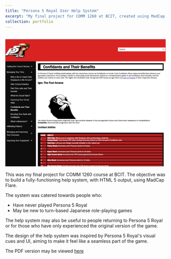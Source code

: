```yaml
---
title: "Persona 5 Royal User Help System"
excerpt: "My final project for COMM 1260 at BCIT, created using MadCap Flare."
collection: portfolio
---
```

<br/><img src='/images/flarehtml5outputscreenshot.jpg'>

This was my final project for COMM 1260 course at BCIT. The objective was to build a fully-functioning help system, with HTML 5 output, using MadCap Flare. 

The system was catered towards people who:
* Have never played Persona 5 Royal
* May be new to turn-based Japanese role-playing games

The help system may also be useful to people returning to Persona 5 Royal or for those who have only experienced the original version of the game.

The design of the help system was inspired by Persona 5 Royal's visual cues and UI, aiming to make it feel like a seamless part of the game.

The PDF version may be viewed [here](/files/Persona5PDF.pdf)


